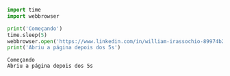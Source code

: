 ```python
import time
import webbrowser
```


```python
print('Começando')
time.sleep(5)
webbrowser.open('https://www.linkedin.com/in/william-irassochio-89974b21a/')
print('Abriu a página depois dos 5s')
```

    Começando
    Abriu a página depois dos 5s
    
